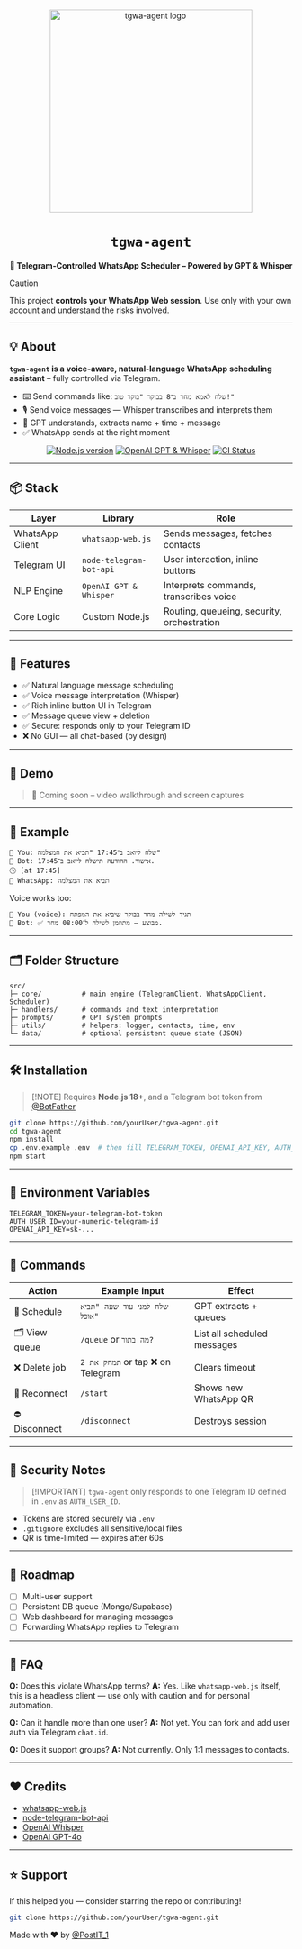 <div align="center">
  <br />
  <p>
    <img src="https://raw.githubusercontent.com/yourUser/tgwa-agent/main/media/logo.svg" width="360" alt="tgwa-agent logo" />
  </p>
  <h1><code>tgwa-agent</code></h1>
  <p><strong>🎯 Telegram-Controlled WhatsApp Scheduler – Powered by GPT & Whisper</strong></p>
</div>

> [!CAUTION]
> This project **controls your WhatsApp Web session**. Use only with your own account and understand the risks involved.

---

## 💡 About

**`tgwa-agent` is a voice-aware, natural-language WhatsApp scheduling assistant** – fully controlled via Telegram.

- ⌨️ Send commands like: `שלח לאמא מחר ב־8 בבוקר "בוקר טוב!"`
- 🎙️ Send voice messages — Whisper transcribes and interprets them
- 🧠 GPT understands, extracts name + time + message
- ✅ WhatsApp sends at the right moment

<div align="center">
  <p>
    <a href="https://nodejs.org"><img src="https://img.shields.io/badge/Node.js-%3E=18.x-green.svg" alt="Node.js version" /></a>
    <a href="https://openai.com/"><img src="https://img.shields.io/badge/OpenAI-GPT_4%20%26%20Whisper-blue.svg" alt="OpenAI GPT & Whisper" /></a>
    <a href="https://github.com/yourUser/tgwa-agent/actions"><img src="https://github.com/yourUser/tgwa-agent/actions/workflows/test.yml/badge.svg" alt="CI Status" /></a>
  </p>
</div>

---

## 📦 Stack

| Layer            | Library                | Role                                        |
| ---------------- | ---------------------- | ------------------------------------------- |
| WhatsApp Client  | `whatsapp-web.js`      | Sends messages, fetches contacts            |
| Telegram UI      | `node-telegram-bot-api`| User interaction, inline buttons            |
| NLP Engine       | `OpenAI GPT & Whisper` | Interprets commands, transcribes voice      |
| Core Logic       | Custom Node.js         | Routing, queueing, security, orchestration  |

---

## 🚀 Features

- ✅ Natural language message scheduling
- ✅ Voice message interpretation (Whisper)
- ✅ Rich inline button UI in Telegram
- ✅ Message queue view + deletion
- ✅ Secure: responds only to your Telegram ID
- ❌ No GUI — all chat-based (by design)

---

## 📸 Demo

> 🧠 Coming soon – video walkthrough and screen captures

---

## 🧠 Example

```text
👤 You: שלח ליואב ב־17:45 "תביא את המצלמה"
🤖 Bot: אישור. ההודעה תישלח ליואב ב־17:45.
🕓 [at 17:45]
📲 WhatsApp: תביא את המצלמה
````

Voice works too:

```text
🎤 You (voice): תגיד לשילה מחר בבוקר שיביא את המפתח
🤖 Bot: ✅ מבוצע – מתוזמן לשילה ל־08:00 מחר.
```

---

## 🗂 Folder Structure

```
src/
├─ core/          # main engine (TelegramClient, WhatsAppClient, Scheduler)
├─ handlers/      # commands and text interpretation
├─ prompts/       # GPT system prompts
├─ utils/         # helpers: logger, contacts, time, env
└─ data/          # optional persistent queue state (JSON)
```

---

## 🛠 Installation

> \[!NOTE]
> Requires **Node.js 18+**, and a Telegram bot token from [@BotFather](https://t.me/BotFather)

```bash
git clone https://github.com/yourUser/tgwa-agent.git
cd tgwa-agent
npm install
cp .env.example .env  # then fill TELEGRAM_TOKEN, OPENAI_API_KEY, AUTH_USER_ID
npm start
```

---

## 🔐 Environment Variables

```env
TELEGRAM_TOKEN=your-telegram-bot-token
AUTH_USER_ID=your-numeric-telegram-id
OPENAI_API_KEY=sk-...
```

---

## 📜 Commands

| Action        | Example input                    | Effect                      |
| ------------- | -------------------------------- | --------------------------- |
| 📩 Schedule   | `שלח למני עוד שעה "תביא אוכל"`   | GPT extracts + queues       |
| 🗂 View queue | `/queue` or `מה בתור?`           | List all scheduled messages |
| ❌ Delete job  | `תמחק את 2` or tap ❌ on Telegram | Clears timeout              |
| 🔁 Reconnect  | `/start`                         | Shows new WhatsApp QR       |
| ⛔ Disconnect  | `/disconnect`                    | Destroys session            |

---

## 🔐 Security Notes

> \[!IMPORTANT]
> `tgwa-agent` only responds to one Telegram ID defined in `.env` as `AUTH_USER_ID`.

* Tokens are stored securely via `.env`
* `.gitignore` excludes all sensitive/local files
* QR is time-limited — expires after 60s

---

## 📅 Roadmap

* [ ] Multi-user support
* [ ] Persistent DB queue (Mongo/Supabase)
* [ ] Web dashboard for managing messages
* [ ] Forwarding WhatsApp replies to Telegram

---

## 🙋 FAQ

**Q:** Does this violate WhatsApp terms?
**A:** Yes. Like `whatsapp-web.js` itself, this is a headless client — use only with caution and for personal automation.

**Q:** Can it handle more than one user?
**A:** Not yet. You can fork and add user auth via Telegram `chat.id`.

**Q:** Does it support groups?
**A:** Not currently. Only 1:1 messages to contacts.

---

## ❤️ Credits

* [whatsapp-web.js](https://github.com/pedroslopez/whatsapp-web.js)
* [node-telegram-bot-api](https://github.com/yagop/node-telegram-bot-api)
* [OpenAI Whisper](https://platform.openai.com/docs/guides/speech-to-text)
* [OpenAI GPT-4o](https://platform.openai.com/docs/models/gpt-4o)

---

## ⭐ Support

If this helped you — consider starring the repo or contributing!

```sh
git clone https://github.com/yourUser/tgwa-agent.git
```

Made with ❤️ by [@PostIT\_1](https://t.me/PostIT_1)
